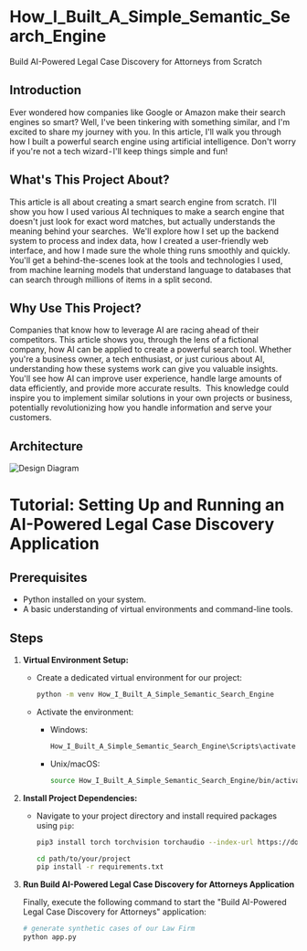# How_I_Built_A_Simple_Semantic_Search_Engine
Build AI-Powered Legal Case Discovery for Attorneys from Scratch

## Introduction

Ever wondered how companies like Google or Amazon make their search engines so smart? Well, I've been tinkering with something similar, and I'm excited to share my journey with you. In this article, I'll walk you through how I built a powerful search engine using artificial intelligence. Don't worry if you're not a tech wizard - I'll keep things simple and fun!

## What's This Project About?

This article is all about creating a smart search engine from scratch. I'll show you how I used various AI techniques to make a search engine that doesn't just look for exact word matches, but actually understands the meaning behind your searches. 
We'll explore how I set up the backend system to process and index data, how I created a user-friendly web interface, and how I made sure the whole thing runs smoothly and quickly. You'll get a behind-the-scenes look at the tools and technologies I used, from machine learning models that understand language to databases that can search through millions of items in a split second.

## Why Use This Project?

Companies that know how to leverage AI are racing ahead of their competitors. This article shows you, through the lens of a fictional company, how AI can be applied to create a powerful search tool. Whether you're a business owner, a tech enthusiast, or just curious about AI, understanding how these systems work can give you valuable insights. You'll see how AI can improve user experience, handle large amounts of data efficiently, and provide more accurate results. 
This knowledge could inspire you to implement similar solutions in your own projects or business, potentially revolutionizing how you handle information and serve your customers.

## Architecture
![Design Diagram](docs/design.png)


# Tutorial: Setting Up and Running an AI-Powered Legal Case Discovery Application

## Prerequisites
- Python installed on your system.
- A basic understanding of virtual environments and command-line tools.

## Steps

1. **Virtual Environment Setup:**
   - Create a dedicated virtual environment for our project:
   
     ```bash
     python -m venv How_I_Built_A_Simple_Semantic_Search_Engine
     ```
   - Activate the environment:
   
     - Windows:
       ```bash
       How_I_Built_A_Simple_Semantic_Search_Engine\Scripts\activate
       ```
     - Unix/macOS:
       ```bash
       source How_I_Built_A_Simple_Semantic_Search_Engine/bin/activate
       ```

2. **Install Project Dependencies:**

   - Navigate to your project directory and install required packages using `pip`:
   
     ```bash
     pip3 install torch torchvision torchaudio --index-url https://download.pytorch.org/whl/cu121
     
     cd path/to/your/project
     pip install -r requirements.txt
     ```

3. **Run Build AI-Powered Legal Case Discovery for Attorneys Application**

   Finally, execute the following command to start the "Build AI-Powered Legal Case Discovery for Attorneys" application:

   ```bash 
   # generate synthetic cases of our Law Firm
   python app.py
    ```
   



